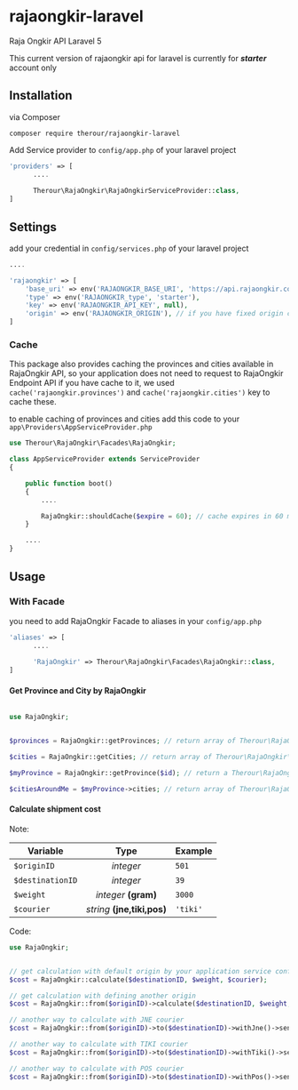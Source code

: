 # rajaongkir-laravel
Raja Ongkir API Laravel 5

This current version of rajaongkir api for laravel is currently for **_starter_** account only

## Installation ##

via Composer
```
composer require therour/rajaongkir-laravel
```

Add Service provider to `config/app.php` of your laravel project
```php
'providers' => [
      ....
      
      Therour\RajaOngkir\RajaOngkirServiceProvider::class,
]
```

## Settings
add your credential in `config/services.php` of your laravel project
```php
....

'rajaongkir' => [
    'base_uri' => env('RAJAONGKIR_BASE_URI', 'https://api.rajaongkir.com'),
    'type' => env('RAJAONGKIR_type', 'starter'),
    'key' => env('RAJAONGKIR_API_KEY', null),
    'origin' => env('RAJAONGKIR_ORIGIN'), // if you have fixed origin city id,
]
```

### Cache
This package also provides caching the provinces and cities available in RajaOngkir API,
so your application does not need to request to RajaOngkir Endpoint API if you have cache to it,
we used `cache('rajaongkir.provinces')` and `cache('rajaongkir.cities')` key to cache these.

to enable caching of provinces and cities
add this code to your `app\Providers\AppServiceProvider.php`
```php
use Therour\RajaOngkir\Facades\RajaOngkir; 

class AppServiceProvider extends ServiceProvider
{

    public function boot()
    {
    	....

    	RajaOngkir::shouldCache($expire = 60); // cache expires in 60 minutes
    }

    ....
}
```
## Usage

### With Facade
you need to add RajaOngkir Facade to aliases in your `config/app.php`
```php
'aliases' => [
      ....
      
      'RajaOngkir' => Therour\RajaOngkir\Facades\RajaOngkir::class,
]
```

#### Get Province and City by RajaOngkir
```php

use RajaOngkir;


$provinces = RajaOngkir::getProvinces; // return array of Therour\RajaOngkir\Province Objects

$cities = RajaOngkir::getCities; // return array of Therour\RajaOngkir\Province Objects

$myProvince = RajaOngkir::getProvince($id); // return a Therour\RajaOngkir\Province

$citiesAroundMe = $myProvince->cities; // return array of Therour\RajaOngkir\City


```

#### Calculate shipment cost

Note:

| Variable        | Type                        | Example |
| --------------- |:---------------------------:| ------- |
| `$originID`     |    _integer_                | `501`   |
| `$destinationID`|    _integer_                | `39`    |
| `$weight`       | _integer_ **(gram)**        | `3000`  |
| `$courier`	  | _string_ **(jne,tiki,pos)** | `'tiki'`|

Code:

```php
use RajaOngkir;


// get calculation with default origin by your application service config
$cost = RajaOngkir::calculate($destinationID, $weight, $courier);

// get calculation with defining another origin
$cost = RajaOngkir::from($originID)->calculate($destinationID, $weight, $courier);

// another way to calculate with JNE courier
$cost = RajaOngkir::from($originID)->to($destinationID)->withJne()->send($weight);

// another way to calculate with TIKI courier
$cost = RajaOngkir::from($originID)->to($destinationID)->withTiki()->send($weight);

// another way to calculate with POS courier
$cost = RajaOngkir::from($originID)->to($destinationID)->withPos()->send($weight);
```
